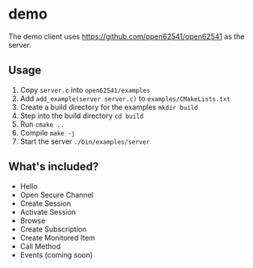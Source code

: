
# demo

The demo client uses https://github.com/open62541/open62541 as the server.

## Usage

1. Copy `server.c` into `open62541/examples`
1. Add `add_example(server server.c)` to `examples/CMakeLists.txt`
1. Create a build directory for the examples `mkdir build`
1. Step into the build directory `cd build`
1. Run `cmake ..`
1. Compile `make -j`
1. Start the server `./bin/examples/server`

## What's included?

- Hello
- Open Secure Channel
- Create Session
- Activate Session
- Browse
- Create Subscription
- Create Monitored Item
- Call Method
- Events (coming soon)
